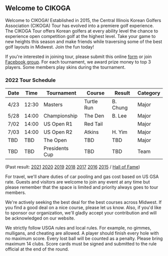 ## Welcome to CIKOGA

Welcome to CIKOGA! Established in 2015, the Central Illinois Korean Golfers Association (CIKOGA) Tour has evolved into a premiere golf experience.  The CIKOGA Tour offers Korean golfers at every ability level the chance to experience open competition golf at the highest level.  Take your game to new heights this season and make friends while traversing some of the best golf layouts in Midwest.  Join the fun today!

  If you're interested in joining tour, please submit this online [form](https://docs.google.com/forms/d/e/1FAIpQLSdHvyu-MuOOkt3f6LIAynZAWKKIko3WvSRsnhiOyObXOtwUdw/viewform) or join [Facebook group](https://www.facebook.com/groups/cikoga/). For each tournament, we award prize money to top 3 players. Some members play skins during the tournament.
  
### 2022 Tour Schedule

| Date | Time  | Tournament     | Course     | Result   | Category |
|------|-------|----------------|------------|--------- |----------|
| 4/23 | 12:30 | Masters        | Turtle Run | B. Chung | Major    |
| 5/28 | 14:00 | Championship   | The Den    | B. Lee   | Major    |
| 7/02 | 14:00 | US Open R1     | Red Tail   |          | Major    |
| 7/03 | 14:00 | US Open R2     | Atkins     | H. Yim   | Major    |
| TBD  | TBD   | The Open       | TBD        | TBD      | Major    |
| TBD  | TBD   | Presidents Cup | TBD        | TBD      | Team     |

(Past result: [2021](2021) [2020](2020) [2019](2019) [2018](2018) [2017](2017) [2016](2016) [2015](2015) / [Hall of Fame](hof))

 For travel, we'll share duties of car pooling and gas cost based on US GSA rate. Guests and visitors are welcome to join any event at any time but please remember that the space is limited and priority always goes to tour members. 

  We're actively seeking the best deal for the best courses across Midwest. If you find a good deal on a nice course, please let us know. Also, if you'd like to sponsor our organization, we'll gladly accept your contribution and will be acknowledged on our website.

  We strictly follow USGA rules and local rules. For example, no gimmes, mulligans, and cheating are allowed. A player should finish every hole with no maximum score. Every lost ball will be counted as a penalty. Please bring maximum 14 clubs. Score cards must be signed and submitted to the rule official at the end of the round.
